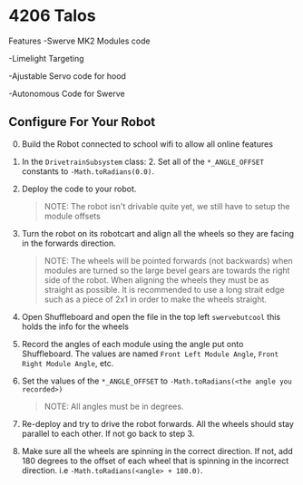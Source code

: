 # 4206 Talos

Features
-Swerve MK2 Modules code 

-Limelight Targeting

-Ajustable Servo code for hood

-Autonomous Code for Swerve 

## Configure For Your Robot

0. Build the Robot connected to school wifi to allow all online features

1. In the `DrivetrainSubsystem` class:
    2. Set all of the `*_ANGLE_OFFSET` constants to `-Math.toRadians(0.0)`.

2. Deploy the code to your robot.
    > NOTE: The robot isn't drivable quite yet, we still have to setup the module offsets

3. Turn the robot on its robotcart and align all the wheels so they are facing in the forwards direction.
    > NOTE: The wheels will be pointed forwards (not backwards) when modules are turned so the large bevel gears are towards the right side of the robot. When aligning the wheels they must be as straight as possible. It is recommended to use a long strait edge such as a piece of 2x1 in order to make the wheels straight.

4. Open Shuffleboard and open the file in the top left `swervebutcool` this holds the info for the wheels

5. Record the angles of each module using the angle put onto Shuffleboard. The values are named
    `Front Left Module Angle`, `Front Right Module Angle`, etc.

6. Set the values of the `*_ANGLE_OFFSET` to `-Math.toRadians(<the angle you recorded>)`
    > NOTE: All angles must be in degrees.

7. Re-deploy and try to drive the robot forwards. All the wheels should stay parallel to each other. If not go back to
    step 3.

8. Make sure all the wheels are spinning in the correct direction. If not, add 180 degrees to the offset of each wheel
    that is spinning in the incorrect direction. i.e `-Math.toRadians(<angle> + 180.0)`.
